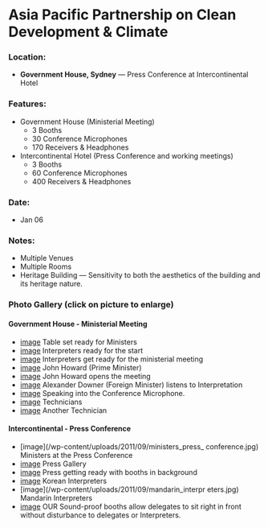 Asia Pacific Partnership on Clean Development &amp; Climate
===========================================================

### Location:
 - **Government House, Sydney** &mdash; Press Conference at Intercontinental Hotel

### Features:
 - Government House (Ministerial Meeting)
   - 3 Booths
   - 30 Conference Microphones
   - 170 Receivers &amp; Headphones
 - Intercontinental Hotel (Press Conference and working meetings)
   - 3 Booths
   - 60 Conference Microphones
   - 400 Receivers &amp; Headphones

### Date:
 - Jan 06

### Notes:
 - Multiple Venues
 - Multiple Rooms
 - Heritage Building &mdash; Sensitivity to both the aesthetics of the building and its heritage nature.

### Photo Gallery (click on picture to enlarge)

#### Government House - Ministerial Meeting

 - [image](/wp-content/uploads/2011/09/table_ministers.jpg) Table set ready for Ministers
 - [image](/wp-content/uploads/2011/09/interpreters_ready.jpg) Interpreters ready for the start
 - [image](/wp-content/uploads/2011/09/ministeral_meeting.jpg) Interpreters get ready for the ministerial meeting
 - [image](/wp-content/uploads/2011/09/prime_minister.jpg) John Howard (Prime Minister)
 - [image](/wp-content/uploads/2011/09/john_howard_meeting.jpg) John Howard opens the meeting
 - [image](/wp-content/uploads/2011/09/alexander_downer.jpg) Alexander Downer (Foreign Minister) listens to Interpretation
 - [image](/wp-content/uploads/2011/09/speaking_conference.jpg) Speaking into the Conference Microphone.
 - [image](/wp-content/uploads/2011/09/technicians.jpg) Technicians
 - [image](/wp-content/uploads/2011/09/another_technician.jpg) Another Technician

#### Intercontinental - Press Conference

 - [image](/wp-content/uploads/2011/09/ministers_press_ conference.jpg) Ministers at the Press Conference
 - [image](/wp-content/uploads/2011/09/press_gallery.jpg) Press Gallery
 - [image](/wp-content/uploads/2011/09/booths_background.jpg) Press getting ready with booths in background
 - [image](/wp-content/uploads/2011/09/korean_interpreters.jpg) Korean Interpreters
 - [image](/wp-content/uploads/2011/09/mandarin_interpr eters.jpg) Mandarin Interpreters
 - [image](/wp-content/uploads/2011/09/sound_proof_booth.jpg) OUR Sound-proof booths allow delegates to sit right in front without disturbance to delegates or Interpreters.
